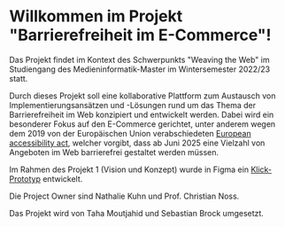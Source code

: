 # Willkommen im Projekt "Barrierefreiheit im E-Commerce"!

Das Projekt findet im Kontext des Schwerpunkts "Weaving the Web" im Studiengang des Medieninformatik-Master im Wintersemester 2022/23 statt.

Durch dieses Projekt soll eine kollaborative Plattform zum Austausch von Implementierungsansätzen und -Lösungen rund um das Thema der Barrierefreiheit im Web konzipiert und entwickelt werden. Dabei wird ein besonderer Fokus auf den E-Commerce gerichtet, unter anderem wegen dem 2019 von der Europäischen Union verabschiedeten [European accessibility act](https://ec.europa.eu/social/main.jsp?catId=1202&intPageId=5581&langId=en), welcher vorgibt, dass ab Juni 2025 eine Vielzahl von Angeboten im Web barrierefrei gestaltet werden müssen.

Im Rahmen des Projekt 1 (Vision und Konzept) wurde in Figma ein [Klick-Prototyp](https://www.figma.com/proto/H6dCswH7iSZ7NxNCQo0yCK/Prototype-Design-Sprint-P1?page-id=0%3A1&node-id=39%3A745&viewport=469%2C78%2C0.2&scaling=min-zoom&starting-point-node-id=39%3A745) entwickelt.


Die Project Owner sind Nathalie Kuhn und Prof. Christian Noss.

Das Projekt wird von Taha Moutjahid und Sebastian Brock umgesetzt.
